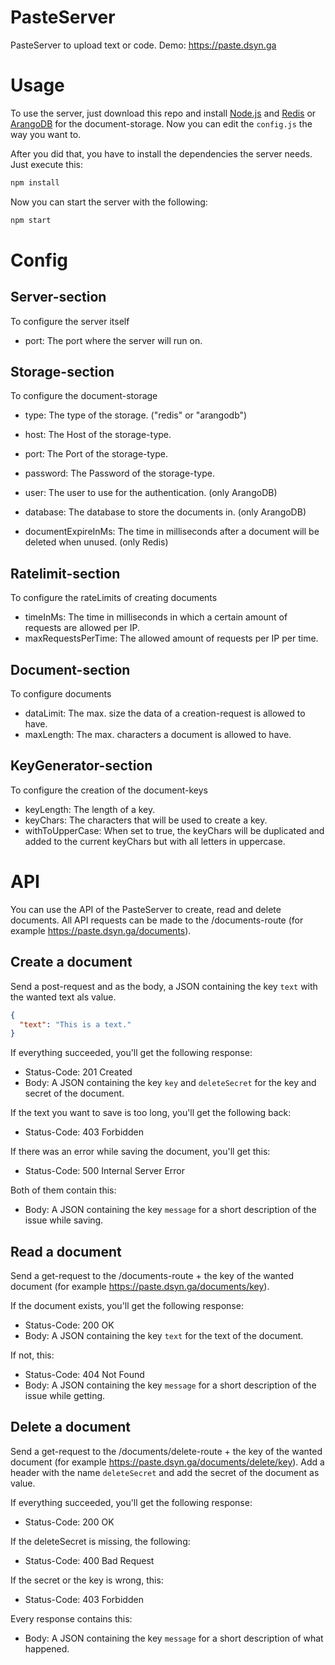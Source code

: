 # PasteServer
PasteServer to upload text or code.
Demo: https://paste.dsyn.ga

# Usage
To use the server, just download this repo and install [Node.js](http://www.nodejs.org/) and [Redis](http://www.redis.io/) or
[ArangoDB](http://www.arangodb.com/) for the document-storage.
Now you can edit the ``config.js`` the way you want to. 

After you did that, you have to install the dependencies the server needs. Just execute this:

```bash
npm install
```

Now you can start the server with the following:

```bash
npm start
```

# Config

## Server-section
To configure the server itself

*  port: The port where the server will run on.

## Storage-section
To configure the document-storage

*  type: The type of the storage. ("redis" or "arangodb")
*  host: The Host of the storage-type.
*  port: The Port of the storage-type.
*  password: The Password of the storage-type.

*  user: The user to use for the authentication. (only ArangoDB)
*  database: The database to store the documents in. (only ArangoDB)

*  documentExpireInMs: The time in milliseconds after a document will be deleted when unused. (only Redis)

## Ratelimit-section
To configure the rateLimits of creating documents

*  timeInMs: The time in milliseconds in which a certain amount of requests are allowed per IP.
*  maxRequestsPerTime: The allowed amount of requests per IP per time.

## Document-section
To configure documents

*  dataLimit: The max. size the data of a creation-request is allowed to have.
*  maxLength: The max. characters a document is allowed to have.

## KeyGenerator-section
To configure the creation of the document-keys

*  keyLength: The length of a key.
*  keyChars: The characters that will be used to create a key.
*  withToUpperCase: When set to true, the keyChars will be duplicated and added to the current 
keyChars but with all letters in uppercase.

# API

You can use the API of the PasteServer to create, read and delete documents. All API requests can be made 
to the /documents-route (for example https://paste.dsyn.ga/documents).

## Create a document

Send a post-request and as the body, a JSON containing the key ``text`` with the wanted text als value.
```json
{
  "text": "This is a text."
}
```

If everything succeeded, you'll get the following response:

* Status-Code: 201 Created
* Body: A JSON containing the key ``key`` and ``deleteSecret`` for the key and secret of the document.

If the text you want to save is too long, you'll get the following back:

* Status-Code: 403 Forbidden

If there was an error while saving the document, you'll get this:

* Status-Code: 500 Internal Server Error

Both of them contain this:

* Body: A JSON containing the key ```message``` for a short description of the issue while saving.

## Read a document

Send a get-request to the /documents-route + the key of the wanted document
(for example https://paste.dsyn.ga/documents/key).

If the document exists, you'll get the following response:

* Status-Code: 200 OK
* Body: A JSON containing the key ``text`` for the text of the document.

If not, this:

* Status-Code: 404 Not Found
* Body: A JSON containing the key ```message``` for a short description of the issue while getting.

## Delete a document

Send a get-request to the /documents/delete-route + the key of the wanted document
(for example https://paste.dsyn.ga/documents/delete/key). 
Add a header with the name ```deleteSecret``` and add the secret of the document as value.

If everything succeeded, you'll get the following response:

* Status-Code: 200 OK

If the deleteSecret is missing, the following:

* Status-Code: 400 Bad Request

If the secret or the key is wrong, this:

* Status-Code: 403 Forbidden

Every response contains this:

 * Body: A JSON containing the key ```message``` for a short description of what happened.